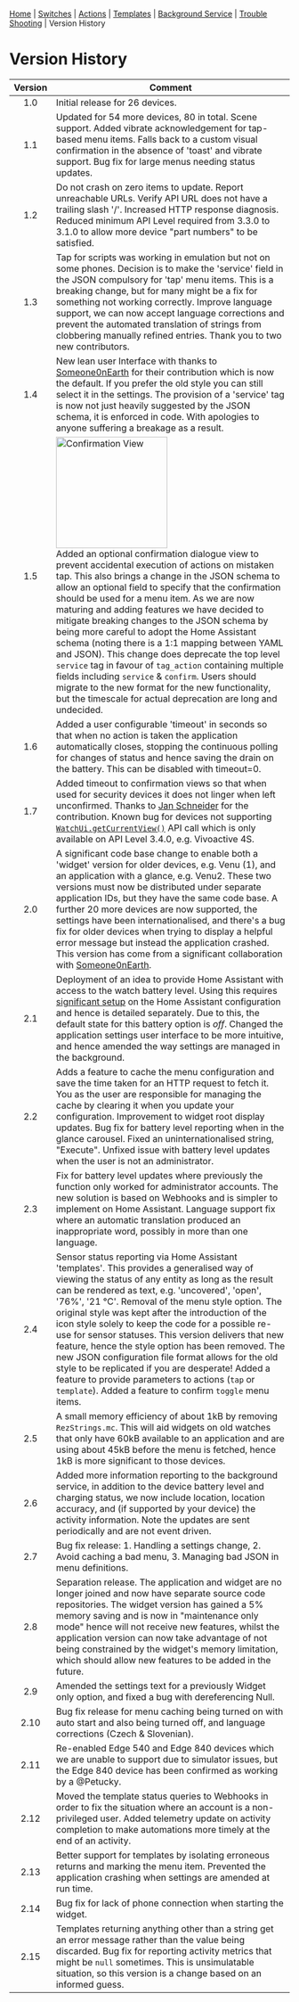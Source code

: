 [Home](README.md) | [Switches](examples/Switches.md) | [Actions](examples/Actions.md) | [Templates](examples/Templates.md) | [Background Service](BackgroundService.md) | [Trouble Shooting](TroubleShooting.md) | Version History

# Version History

| Version | Comment |
|:-------:|---------|
|   1.0   | Initial release for 26 devices. |
|   1.1   | Updated for 54 more devices, 80 in total. Scene support. Added vibrate acknowledgement for tap-based menu items. Falls back to a custom visual confirmation in the absence of 'toast' and vibrate support. Bug fix for large menus needing status updates. |
|   1.2   | Do not crash on zero items to update. Report unreachable URLs. Verify API URL does not have a trailing slash '/'. Increased HTTP response diagnosis. Reduced minimum API Level required from 3.3.0 to 3.1.0 to allow more device "part numbers" to be satisfied. |
|   1.3   | Tap for scripts was working in emulation but not on some phones. Decision is to make the 'service' field in the JSON compulsory for 'tap' menu items. This is a breaking change, but for many might be a fix for something not working correctly. Improve language support, we can now accept language corrections and prevent the automated translation of strings from clobbering manually refined entries. Thank you to two new contributors. |
|   1.4   | New lean user Interface with thanks to [Someone0nEarth](https://github.com/Someone0nEarth) for their contribution which is now the default. If you prefer the old style you can still select it in the settings. The provision of a 'service' tag is now not just heavily suggested by the JSON schema, it is enforced in code. With apologies to anyone suffering a breakage as a result. |
|   1.5   | <img src="images/confirmation_view.png" width="200" title="Confirmation View"/><br/>Added an optional confirmation dialogue view to prevent accidental execution of actions on mistaken tap. This also brings a change in the JSON schema to allow an optional field to specify that the confirmation should be used for a menu item. As we are now maturing and adding features we have decided to mitigate breaking changes to the JSON schema by being more careful to adopt the Home Assistant schema (noting there is a 1:1 mapping between YAML and JSON). This change does deprecate the top level `service` tag in favour of `tag_action` containing multiple fields including `service` & `confirm`. Users should migrate to the new format for the new functionality, but the timescale for actual deprecation are long and undecided. |
|   1.6   | Added a user configurable 'timeout' in seconds so that when no action is taken the application automatically closes, stopping the continuous polling for changes of status and hence saving the drain on the battery. This can be disabled with timeout=0. |
|   1.7   | Added timeout to confirmation views so that when used for security devices it does not linger when left unconfirmed. Thanks to [Jan Schneider](https://github.com/j-a-n) for the contribution. Known bug for devices not supporting [`WatchUi.getCurrentView()`](https://developer.garmin.com/connect-iq/api-docs/Toybox/WatchUi.html#getCurrentView-instance_function) API call which is only available on API Level 3.4.0, e.g. Vivoactive 4S. |
|   2.0   | A significant code base change to enable both a 'widget' version for older devices, e.g. Venu (1), and an application with a glance, e.g. Venu2. These two versions must now be distributed under separate application IDs, but they have the same code base. A further 20 more devices are now supported, the settings have been internationalised, and there's a bug fix for older devices when trying to display a helpful error message but instead the application crashed. This version has come from a significant collaboration with [Someone0nEarth](https://github.com/Someone0nEarth). |
|   2.1   | Deployment of an idea to provide Home Assistant with access to the watch battery level. Using this requires [significant setup](BackgroundService.md) on the Home Assistant configuration and hence is detailed separately. Due to this, the default state for this battery option is _off_. Changed the application settings user interface to be more intuitive, and hence amended the way settings are managed in the background. |
|   2.2   | Adds a feature to cache the menu configuration and save the time taken for an HTTP request to fetch it. You as the user are responsible for managing the cache by clearing it when you update your configuration. Improvement to widget root display updates. Bug fix for battery level reporting when in the glance carousel. Fixed an uninternationalised string, "Execute". Unfixed issue with battery level updates when the user is not an administrator. |
|   2.3   | Fix for battery level updates where previously the function only worked for administrator accounts. The new solution is based on Webhooks and is simpler to implement on Home Assistant. Language support fix where an automatic translation produced an inappropriate word, possibly in more than one language. |
|   2.4   | Sensor status reporting via Home Assistant 'templates'. This provides a generalised way of viewing the status of any entity as long as the result can be rendered as text, e.g. 'uncovered', 'open', '76%', '21 °C'. Removal of the menu style option. The original style was kept after the introduction of the icon style solely to keep the code for a possible re-use for sensor statuses. This version delivers that new feature, hence the style option has been removed. The new JSON configuration file format allows for the old style to be replicated if you are desperate! Added a feature to provide parameters to actions (`tap` or `template`). Added a feature to confirm `toggle` menu items. |
|   2.5   | A small memory efficiency of about 1kB by removing `RezStrings.mc`. This will aid widgets on old watches that only have 60kB available to an application and are using about 45kB before the menu is fetched, hence 1kB is more significant to those devices. |
|   2.6   | Added more information reporting to the background service, in addition to the device battery level and charging status, we now include location, location accuracy, and (if supported by your device) the activity information. Note the updates are sent periodically and are not event driven. |
|   2.7   | Bug fix release: 1. Handling a settings change, 2. Avoid caching a bad menu, 3. Managing bad JSON in menu definitions. |
|   2.8   | Separation release. The application and widget are no longer joined and now have separate source code repositories. The widget version has gained a 5% memory saving and is now in "maintenance only mode" hence will not receive new features, whilst the application version can now take advantage of not being constrained by the widget's memory limitation, which should allow new features to be added in the future. |
|   2.9   | Amended the settings text for a previously Widget only option, and fixed a bug with dereferencing Null. |
|   2.10  | Bug fix release for menu caching being turned on with auto start and also being turned off, and language corrections (Czech & Slovenian). |
|   2.11  | Re-enabled Edge 540 and Edge 840 devices which we are unable to support due to simulator issues, but the Edge 840 device has been confirmed as working by a @Petucky. |
|   2.12  | Moved the template status queries to Webhooks in order to fix the situation where an account is a non-privileged user. Added telemetry update on activity completion to make automations more timely at the end of an activity. |
|   2.13  | Better support for templates by isolating erroneous returns and marking the menu item. Prevented the application crashing when settings are amended at run time. |
|   2.14  | Bug fix for lack of phone connection when starting the widget. |
|   2.15  | Templates returning anything other than a string get an error message rather than the value being discarded. Bug fix for reporting activity metrics that might be `null` sometimes. This is unsimulatable situation, so this version is a change based on an informed guess. |
